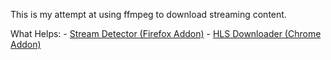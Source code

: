 This is my attempt at using ffmpeg to download streaming content.

What Helps:
    - [Stream Detector (Firefox Addon)](https://addons.mozilla.org/en-US/firefox/addon/hls-stream-detector/)
    - [HLS Downloader (Chrome Addon)](https://chrome.google.com/webstore/detail/hls-downloader/apomkbibleomoihlhhdbeghnfioffbej?hl=en)